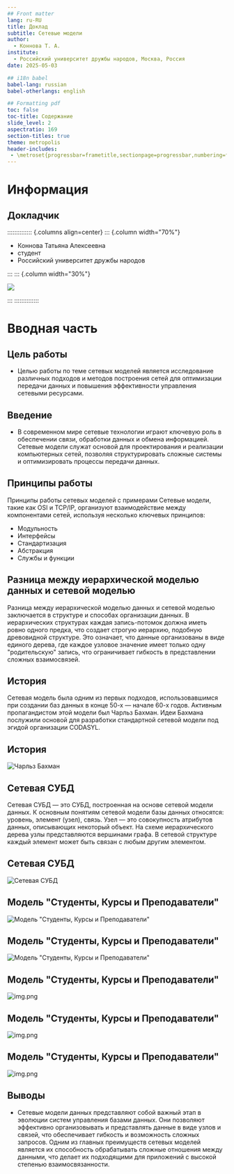 ```yaml
---
## Front matter
lang: ru-RU
title: Доклад
subtitle: Сетевые модели
author:
  - Коннова Т. А.
institute:
  - Российский университет дружбы народов, Москва, Россия
date: 2025-05-03

## i18n babel
babel-lang: russian
babel-otherlangs: english

## Formatting pdf
toc: false
toc-title: Содержание
slide_level: 2
aspectratio: 169
section-titles: true
theme: metropolis
header-includes:
 - \metroset{progressbar=frametitle,sectionpage=progressbar,numbering=fraction}
---
```


# Информация

## Докладчик

:::::::::::::: {.columns align=center}
::: {.column width="70%"}

  * Коннова Татьяна Алексеевна
  * студент
  * Российский университет дружбы народов

:::
::: {.column width="30%"}

![](./image/takonnova.png)

:::
::::::::::::::

# Вводная часть

## Цель работы

- Целью работы по теме сетевых моделей является исследование различных подходов 
и методов построения сетей для оптимизации передачи данных и повышения 
эффективности управления сетевыми ресурсами.

## Введение

- В современном мире сетевые технологии играют ключевую роль в обеспечении связи, 
обработки данных и обмена информацией. Сетевые модели служат основой для 
проектирования и реализации компьютерных сетей, позволяя структурировать 
сложные системы и оптимизировать процессы передачи данных.

## Принципы работы

Принципы работы сетевых моделей с примерами 
Сетевые модели, такие как OSI и TCP/IP, организуют взаимодействие между 
компонентами сетей, используя несколько ключевых принципов:

- Модульность 
- Интерфейсы
- Стандартизация
- Абстракция
- Службы и функции

## Разница между иерархической моделью данных и сетевой моделью

Разница между иерархической моделью данных и сетевой моделью 
заключается в структуре и способах организации данных. В иерархических 
структурах каждая запись-потомок должна иметь ровно одного предка, что 
создает строгую иерархию, подобную древовидной структуре. Это означает, что 
данные организованы в виде единого дерева, где каждое узловое значение 
имеет только одну "родительскую" запись, что ограничивает гибкость в 
представлении сложных взаимосвязей. 

## История

Сетевая модель была одним из первых подходов, использовавшимся при создании 
баз данных в конце 50-х — начале 60-х годов. Активным пропагандистом этой модели 
был Чарльз Бахман. Идеи Бахмана послужили основой для разработки стандартной 
сетевой модели под эгидой организации CODASYL.

## История
![Чарльз Бахман](./image/img11.png)

## Сетевая СУБД

Сетевая СУБД — это СУБД, построенная на основе сетевой модели данных. 
К основным понятиям сетевой модели базы данных относятся: уровень, элемент 
(узел), связь. 
Узел — это совокупность атрибутов данных, описывающих некоторый объект. На 
схеме иерархического дерева узлы представляются вершинами графа. В сетевой 
структуре каждый элемент может быть связан с любым другим элементом. 

## Сетевая СУБД

![Сетевая СУБД](./image/img12.png)

## Модель "Студенты, Курсы и Преподаватели" 

![Модель "Студенты, Курсы и Преподаватели"](./image/img13.png)

## Модель "Студенты, Курсы и Преподаватели" 

![Модель "Студенты, Курсы и Преподаватели"](./image/14.png)

## Модель "Студенты, Курсы и Преподаватели" 

![img.png](./image/img15.png)

## Модель "Студенты, Курсы и Преподаватели" 

![img.png](./image/img16.png)

## Модель "Студенты, Курсы и Преподаватели" 

![img.png](./image/img17.png)

## Выводы

- Сетевые модели данных представляют собой важный этап в эволюции систем управления базами данных. Они позволяют эффективно организовывать и представлять данные в виде узлов и связей, что обеспечивает гибкость и возможность сложных запросов. Одним из главных преимуществ сетевых моделей является их способность обрабатывать сложные отношения между данными, что делает их подходящими для приложений с высокой степенью взаимосвязанности.